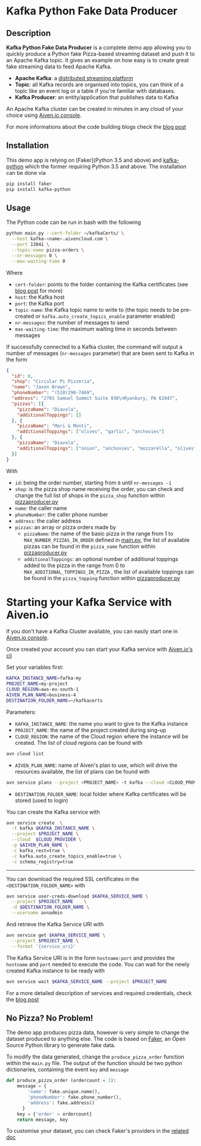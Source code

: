 # Kafka Python Fake Data Producer

## Description

**Kafka Python Fake Data Producer** is a complete demo app allowing you to quickly produce a Python fake Pizza-based streaming dataset and push it to an Apache Kafka topic. It gives an example on how easy is to create great fake streaming data to feed Apache Kafka.

* **Apache Kafka**: a [distributed streaming platform](https://kafka.apache.org/)
* **Topic**: all Kafka records are organised into topics, you can think of a topic like an event log or a table if you're familiar with databases.
* **Kafka Producer**: an entity/application that publishes data to Kafka

An Apache Kafka cluster can be created in minutes in any cloud of your choice using [Aiven.io console](https://console.aiven.io/signup?utm_source=github&utm_medium=organic&utm_campaign=blog_art&utm_content=post).

For more informations about the code building blogs check the [blog post](blogs.aiven.io)


## Installation
This demo app is relying on [Faker](Python 3.5 and above) and [kafka-python](https://kafka-python.readthedocs.io/en/master/usage.html) which the former requiring Python 3.5 and above.
The installation can be done via

```bash
pip install faker
pip install kafka-python
```

## Usage

The Python code can be run in bash with the following

```bash
python main.py --cert-folder ~/kafkaCerts/ \
  --host kafka-<name>.aivencloud.com \
  --port 13041 \
  --topic-name pizza-orders \
  --nr-messages 0 \
  --max-waiting-time 0
```
Where
* `cert-folder`: points to the folder containing the Kafka certificates (see [blog post]() for more)
* `host`: the Kafka host
* `port`: the Kafka port
* `topic-name`: the Kafka topic name to write to (the topic needs to be pre-created or `kafka.auto_create_topics_enable` parameter enabled)
* `nr-messages`: the number of messages to send
* `max-waiting-time`: the maximum waiting time in seconds between messages

If successfully connected to a Kafka cluster, the command will output a number of messages (`nr-messages` parameter) that are been sent to Kafka in the form

```json
{
  "id": 0,
  "shop": "Circular Pi Pizzeria",
  "name": "Jason Brown",
  "phoneNumber": "(510)290-7469",
  "address": "2701 Samuel Summit Suite 938\nRyanbury, PA 62847",
  "pizzas": [{
    "pizzaName": "Diavola",
    "additionalToppings": []
  }, {
    "pizzaName": "Mari & Monti",
    "additionalToppings": ["olives", "garlic", "anchovies"]
  }, {
    "pizzaName": "Diavola",
    "additionalToppings": ["onion", "anchovies", "mozzarella", "olives"]
  }]
}
```

With
* `id`: being the order number, starting from `0` until `nr-messages -1`
* `shop`: is the pizza shop name receiving the order, you can check and change the full list of shops in the `pizza_shop` function within [pizzaproducer.py](pizzaproducer.py)
* `name`: the caller name
* `phoneNumber`: the caller phone number
* `address`: the caller address
* `pizzas`: an array or pizza orders made by
  * `pizzaName`: the name of the basic pizza in the range from 1 to `MAX_NUMBER_PIZZAS_IN_ORDER` defined in [main.py](main.py), the list of available pizzas can be found in the `pizza_name` function within [pizzaproducer.py](pizzaproducer.py)
  * `additionalToppings`: an optional number of additional toppings added to the pizza in the range from 0 to `MAX_ADDITIONAL_TOPPINGS_IN_PIZZA` , the list of available toppings can be found in the `pizza_topping` function within [pizzaproducer.py](pizzaproducer.py)

# Starting your Kafka Service with Aiven.io

If you don't have a Kafka Cluster available, you can easily start one in [Aiven.io console](https://console.aiven.io/signup?utm_source=github&utm_medium=organic&utm_campaign=blog_art&utm_content=post).

Once created your account you can start your Kafka service with [Aiven.io's cli](https://github.com/aiven/aiven-client)

Set your variables first:
```bash
KAFKA_INSTANCE_NAME=fafka-my
PROJECT_NAME=my-project
CLOUD_REGION=aws-eu-south-1
AIVEN_PLAN_NAME=business-4
DESTINATION_FOLDER_NAME=~/kafkacerts
```
Parameters:
* `KAFKA_INSTANCE_NAME`: the name you want to give to the Kafka instance
* `PROJECT_NAME`: the name of the project created during sing-up
* `CLOUD_REGION`: the name of the Cloud region where the instance will be created. The list of cloud regions can be found
 with
```bash
avn cloud list
```
* `AIVEN_PLAN_NAME`: name of Aiven's plan to use, which will drive the resources available, the list of plans can be found with
```bash
avn service plans --project <PROJECT_NAME> -t kafka --cloud <CLOUD_PROVIDER>
```
* `DESTINATION_FOLDER_NAME`: local folder where Kafka certificates will be stored (used to login)

You can create the Kafka service with

```bash
avn service create  \
  -t kafka $KAFKA_INSTANCE_NAME \
  --project $PROJECT_NAME \
  --cloud  $CLOUD_PROVIDER \
  -p $AIVEN_PLAN_NAME \
  -c kafka_rest=true \
  -c kafka.auto_create_topics_enable=true \
  -c schema_registry=true
```
---

You can download the required SSL certificates in the `<DESTINATION_FOLDER_NAME>` with

```bash
avn service user-creds-download $KAFKA_SERVICE_NAME \
  --project $PROJECT_NAME    \
  -d $DESTINATION_FOLDER_NAME \
  --username avnadmin
```

And retrieve the Kafka Service URI with

```bash
avn service get $KAFKA_SERVICE_NAME \
  --project $PROJECT_NAME \
  --format '{service_uri}'
```

The Kafka Service URI is in the form `hostname:port` and provides the `hostname` and `port` needed to execute the code.
You can wait for the newly created Kafka instance to be ready with

```bash
avn service wait $KAFKA_SERVICE_NAME --project $PROJECT_NAME
```

For a more detailed description of services and required credentials, check the [blog post](blogs.aiven.io)

## No Pizza? No Problem!

The demo app produces pizza data, however is very simple to change the dataset produced to anything else.
The code is based on [Faker](https://faker.readthedocs.io/en/master/), an Open Source Python library to generate fake data.

To modify the data generated, change the `produce_pizza_order` function within the `main.py` file. The output of the function should be two python dictionaries, containing the event `key` and `message`

```python
def produce_pizza_order (ordercount = 1):
    message = {
        'name': fake.unique.name(),
        'phoneNumber': fake.phone_number(),
        'address': fake.address()
      }
    key = {'order' = ordercount}
    return message, key
```

To customise your dataset, you can check Faker's providers in the [related doc](https://faker.readthedocs.io/en/master/providers.html)
